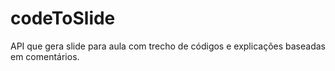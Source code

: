 # codeToSlide
API que gera slide para aula com trecho de códigos e explicações baseadas em comentários.
